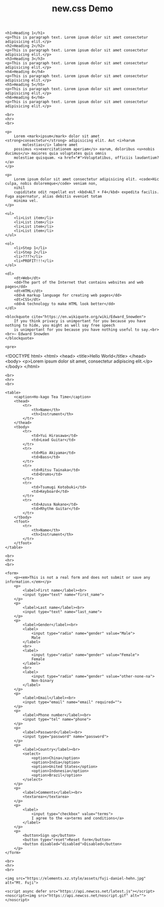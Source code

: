 <!DOCTYPE html>
<html lang="en">
<head>
    <meta charset="UTF-8">
    <meta name="viewport" content="width=device-width, initial-scale=1.0">
    <title>new.css Demo</title>
    <meta name="description" content="A classless CSS framework to write modern websites using only HTML.">
    <meta name="keywords" content="newcss,new.css,css,xz,css framework,classless css,xz.style">
    <meta property="og:title" content="new.css">
    <meta property="og:description" content="A classless CSS framework to write modern websites using only HTML.">
    <meta property="og:url" content="https://newcss.net">
    <meta property="og:type" content="website">
    <meta property="og:image" content="https://newcss.net/_assets/og.png">
    <link rel="stylesheet" href="main.css">
</head>
<body>
    <header>
        <h1>new.css Demo</h1>
    </header>

    <h1>Heading 1</h1>
    <p>This is paragraph text. Lorem ipsum dolor sit amet consectetur adipisicing elit.</p>
    <h2>Heading 2</h2>
    <p>This is paragraph text. Lorem ipsum dolor sit amet consectetur adipisicing elit.</p>
    <h3>Heading 3</h3>
    <p>This is paragraph text. Lorem ipsum dolor sit amet consectetur adipisicing elit.</p>
    <h4>Heading 4</h4>
    <p>This is paragraph text. Lorem ipsum dolor sit amet consectetur adipisicing elit.</p>
    <h5>Heading 5</h5>
    <p>This is paragraph text. Lorem ipsum dolor sit amet consectetur adipisicing elit.</p>
    <h6>Heading 6</h6>
    <p>This is paragraph text. Lorem ipsum dolor sit amet consectetur adipisicing elit.</p>

    <br>
    <hr>
    <br>

    <p>
        Lorem <mark>ipsum</mark> dolor sit amet <strong>consectetur</strong> adipisicing elit. Aut <i>harum
            molestias</i> labore amet
        possimus <s>exercitationem aperiam</s> earum, doloribus <u>nobis ducimus</u> maiores quia voluptates quis omnis
        molestiae quisquam. <a href="#">Voluptatibus, officiis laudantium?</a>
    </p>

    <p>
        Lorem ipsum dolor sit amet consectetur adipisicing elit. <code>Hic culpa, nobis doloremque</code> veniam non,
        nihil
        cupiditate odit repellat est <kbd>ALT + F4</kbd> expedita facilis. Fuga aspernatur, alias debitis eveniet totam
        minima vel.
    </p>

    <ul>
        <li>List item</li>
        <li>List item</li>
        <li>List item</li>
        <li>List item</li>
    </ul>

    <ol>
        <li>Step 1</li>
        <li>Step 2</li>
        <li>????</li>
        <li>PROFIT!!!</li>
    </ol>

    <dl>
        <dt>Web</dt>
        <dd>The part of the Internet that contains websites and web pages</dd>
        <dt>HTML</dt>
        <dd>A markup language for creating web pages</dd>
        <dt>CSS</dt>
        <dd>A technology to make HTML look better</dd>
    </dl>

    <blockquote cite="https://en.wikiquote.org/wiki/Edward_Snowden">
        If you think privacy is unimportant for you because you have nothing to hide, you might as well say free speech
        is unimportant for you because you have nothing useful to say.<br><br>– Edward Snowden
    </blockquote>

    <pre>
&#x3C;!DOCTYPE html&#x3E;
&#x3C;html&#x3E;
    &#x3C;head&#x3E;
    &#x3C;title&#x3E;Hello World&#x3C;/title&#x3E;
    &#x3C;/head&#x3E;
    &#x3C;body&#x3E;
    &#x3C;p&#x3E;Lorem ipsum dolor sit amet, consectetur adipiscing elit.&#x3C;/p&#x3E;
    &#x3C;/body&#x3E;
&#x3C;/html&#x3E;</pre>

    <br>
    <hr>
    <br>

    <table>
        <caption>Ho-kago Tea Time</caption>
        <thead>
            <tr>
                <th>Name</th>
                <th>Instrument</th>
            </tr>
        </thead>
        <tbody>
            <tr>
                <td>Yui Hirasawa</td>
                <td>Lead Guitar</td>
            </tr>
            <tr>
                <td>Mio Akiyama</td>
                <td>Bass</td>
            </tr>
            <tr>
                <td>Ritsu Tainaka</td>
                <td>Drums</td>
            </tr>
            <tr>
                <td>Tsumugi Kotobuki</td>
                <td>Keyboard</td>
            </tr>
            <tr>
                <td>Azusa Nakano</td>
                <td>Rhythm Guitar</td>
            </tr>
        </tbody>
        <tfoot>
            <tr>
                <th>Name</th>
                <th>Instrument</th>
            </tr>
        </tfoot>
    </table>

    <br>
    <hr>
    <br>

    <form>
        <p><em>This is not a real form and does not submit or save any information.</em></p>
        <p>
            <label>First name</label><br>
            <input type="text" name="first_name">
        </p>
        <p>
            <label>Last name</label><br>
            <input type="text" name="last_name">
        </p>
        <p>
            <label>Gender</label><br>
            <label>
                <input type="radio" name="gender" value="Male">
                Male
            </label>
            <br>
            <label>
                <input type="radio" name="gender" value="Female">
                Female
            </label>
            <br>
            <label>
                <input type="radio" name="gender" value="other-none-na">
                Non-binary
            </label>
        </p>
        <p>
            <label>Email</label><br>
            <input type="email" name="email" required="">
        </p>
        <p>
            <label>Phone number</label><br>
            <input type="tel" name="phone">
        </p>
        <p>
            <label>Password</label><br>
            <input type="password" name="password">
        </p>
        <p>
            <label>Country</label><br>
            <select>
                <option>China</option>
                <option>India</option>
                <option>United States</option>
                <option>Indonesia</option>
                <option>Brazil</option>
            </select>
        </p>
        <p>
            <label>Comments</label><br>
            <textarea></textarea>
        </p>
        <p>
            <label>
                <input type="checkbox" value="terms">
                I agree to the <a>terms and conditions</a>
            </label>
        </p>
        <p>
            <button>Sign up</button>
            <button type="reset">Reset form</button>
            <button disabled="disabled">Disabled</button>
        </p>
    </form>

    <br>
    <hr>
    <br>

    <img src="https://elements.xz.style/assets/fuji-daniel-hehn.jpg" alt="Mt. Fuji">

    <script async defer src="https://api.newcss.net/latest.js"></script>
    <noscript><img src="https://api.newcss.net/noscript.gif" alt=""></noscript>
</body>

</html>
